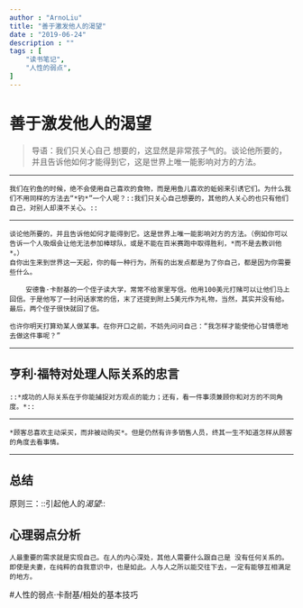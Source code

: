 ```yaml
---
author : "ArnoLiu"
title: "善于激发他人的渴望"
date : "2019-06-24"
description : ""
tags : [
    "读书笔记",
    "人性的弱点",
]
---
```


# 善于激发他人的渴望
> 导语：我们只关心自己 想要的，这显然是非常孩子气的。谈论他所要的，并且告诉他如何才能得到它，这是世界上唯一能影响对方的方法。  
- - - -
	我们在钓鱼的时候，绝不会使用自己喜欢的食物，而是用鱼儿喜欢的蚯蚓来引诱它们。为什么我们不用同样的方法去“*钓*”一个人呢？::我们只关心自己想要的，其他的人关心的也只有他们自己，对别人却漠不关心。::
- - - -
	谈论他所要的，并且告诉他如何才能得到它。这是世界上唯一能影响对方的方法。（例如你可以告诉一个人吸烟会让他无法参加棒球队，或是不能在百米赛跑中取得胜利，*而不是去教训他*。）
	自你出生来到世界这一天起，你的每一种行为，所有的出发点都是为了你自己，都是因为你需要些什么。
```
	安德鲁·卡耐基的一个侄子读大学，常常不给家里写信。他用100美元打赌可以让他们马上回信。于是他写了一封闲话家常的信，末了还提到附上5美元作为礼物，当然，其实并没有给。最后，两个侄子很快就回了信。
```
	也许你明天打算劝某人做某事。在你开口之前，不妨先问问自己：“我怎样才能使他心甘情愿地去做这件事呢？”
- - - -
## 亨利·福特对处理人际关系的忠言
	::*成功的人际关系在于你能捕捉对方观点的能力；还有，看一件事须兼顾你和对方的不同角度。*::
- - - -
	*顾客总喜欢主动采买，而非被动购买*。但是仍然有许多销售人员，终其一生不知道怎样从顾客的角度去看事情。
- - - -
## 总结
原则三：::引起他人的*渴望*::
## 心理弱点分析
	人最重要的需求就是实现自己。在人的内心深处，其他人需要什么跟自己是 没有任何关系的。即使是夫妻，在纯粹的自我意识中，也是如此。人与人之所以能交往下去，一定有能够互相满足的地方。
#人性的弱点·卡耐基/相处的基本技巧
